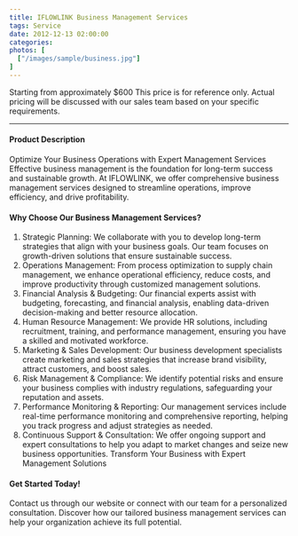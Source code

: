 ```yaml
---
title: IFLOWLINK Business Management Services
tags: Service
date: 2012-12-13 02:00:00
categories: 
photos: [
  ["/images/sample/business.jpg"]
] 
---
```


Starting from approximately $600
This price is for reference only. Actual pricing will be discussed with our sales team based on your specific requirements.

<!--more-->

---

#### Product Description
Optimize Your Business Operations with Expert Management Services
Effective business management is the foundation for long-term success and sustainable growth. At IFLOWLINK, we offer comprehensive business management services designed to streamline operations, improve efficiency, and drive profitability.
#### Why Choose Our Business Management Services?
1. Strategic Planning:
We collaborate with you to develop long-term strategies that align with your business goals. Our team focuses on growth-driven solutions that ensure sustainable success.
2. Operations Management:
From process optimization to supply chain management, we enhance operational efficiency, reduce costs, and improve productivity through customized management solutions.
3. Financial Analysis & Budgeting:
Our financial experts assist with budgeting, forecasting, and financial analysis, enabling data-driven decision-making and better resource allocation.
4. Human Resource Management:
We provide HR solutions, including recruitment, training, and performance management, ensuring you have a skilled and motivated workforce.
5. Marketing & Sales Development:
Our business development specialists create marketing and sales strategies that increase brand visibility, attract customers, and boost sales.
6. Risk Management & Compliance:
We identify potential risks and ensure your business complies with industry regulations, safeguarding your reputation and assets.
7. Performance Monitoring & Reporting:
Our management services include real-time performance monitoring and comprehensive reporting, helping you track progress and adjust strategies as needed.
8. Continuous Support & Consultation:
We offer ongoing support and expert consultations to help you adapt to market changes and seize new business opportunities.
Transform Your Business with Expert Management Solutions

#### Get Started Today!
Contact us through our website or connect with our team for a personalized consultation. Discover how our tailored business management services can help your organization achieve its full potential.